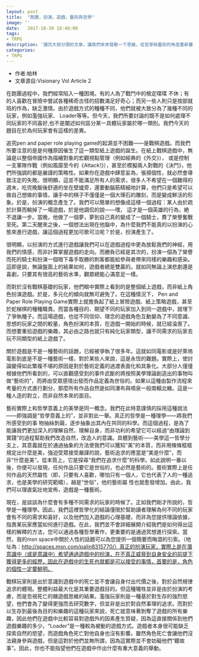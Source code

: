 ```yaml
---
layout: post
title:  "跑團，扮演，遊戲，藝術與哲學"
image: ''
date:   2017-10-30 18:40:00
tags:
- TRPG
description: '讀完大部分頭的文章，讓我們來來發散一下思維，從哲學與藝術的角度重新審核玩家。。。。。。'
categories:
- TRPG
---
```

- 作者:帕林 
- 文章源自:Visionary Vol Article 2

在跑團過程中，我們經常陷入一種困境。有的人為了戰鬥中的檢定喋喋 不休；有的人喜歡在冒險中嘗試各種稀奇古怪的招數滿足好奇心；而另一些人則只是按部就班的作為，缺乏激情。由於遊戲方式的種種不同，他們就被大致分為了幾種不同的玩家，例如濫強玩家、 Loader等等。但今天，我們所要討論的既不是如何處理不同玩家的不同喜好,也不是闡述如何區分某一具體玩家屬於哪一類別。我們今天的題目在於為何玩家會有這樣的差異。

追究pen and paper role playing game的起源並不困難——是戰棋遊戲。而我們所要注意的是是何種原因催生了這一類型紙上遊戲的誕生。在紙上戰棋遊戲中，無論是以整個帝國作為描繪對象的宏觀視點管理（例如經典的《外交》）， 或是控制一支軍隊作戰（例如風靡至今的《Attack!》），甚至於模擬兩人對戰的《決鬥》，他們所強調的都是嚴謹的策略性。如果你在遊戲中肆意妄為，張揚個性，就必然會導致注定的失敗。很明顯，這並不能滿足所有人的需求，很多人不希望在一個難得的週末，吃完晚飯後舒適的坐在壁爐旁，還要動腦筋精細地計算，他們只是希望可以做自己想做的事情，讓手中的棋子不僅僅是一個大理石的雕刻，而是變成鮮活的形象。於是，扮演的概念產生了。我們可以簡單的想像成這樣一個過程：某人由於疏於計算而輸掉了一場遊戲，於是他調侃的說——嘿， 這才是一個英雄的行為，絶不退讓一步。當晚，他做了一個夢，夢到自己真的變成了一個騎士，費了榮譽奮戰至死。第二天醒來之後，一個想法出現在他腦中，為什麼我們不能真的以扮演的心態來進行遊戲，讓這個過程更加可歌可泣呢？於是，扮演產生了。

很明顯，以扮演的方式進行遊戲讓我們可以在遊戲過程中更為放鬆我們的神經，用我們的情感，而非計算掌握遊戲的走向。而勝負已經是其次的，扮演一個為了榮譽而死的騎士和扮演一個暗下毒手取勝的刺客都能給參與者帶來同樣的樂趣和感染。這即是說，無論盤面上的結果如何，遊戲者總是雙贏的。就如同無論上演悲劇還是喜劇，只要其有很高的藝術水準，觀眾總能心滿意足一樣。

而對於沒有戰棋基礎的玩家，他們眼中實際上看到的是整個紙上遊戲，而非紙上角色扮演遊戲。於是，多元化的傾向就無可避免了。在這種情況下， Pen and Paper Role Playing Game實際上就擔負起了紙上冒險遊戲、紙上策略遊戲，甚至於蛇梯棋的種種職責。而當各種目的、期望不同的玩家加入到同一遊戲中，就埋下了爭執種子。而這場遊戲，也從不同信仰、理念的遊戲角色互動變為了不同意識、思想的玩家之間的較量，角色扮演的本質，在遊戲一開始的時候，就已經淪喪了。而想要重拾遊戲的樂趣，其必由之路也就只有純化玩家類型，讓不同需求的玩家去玩不同類型的紙上遊戲了。

關於遊戲是不是一種藝術的話題，已經被爭執了很多年。這就如同電影或是好萊塢電影到底是不是一種藝術一樣，對於某些人來說，這是永恆的難題。實際上，使討論變得如此繁複不堪的原因是對於藝術定義的過渡表面化和具象化。大部分人僅僅根據他們所看到的，可以直觀感受到的事件武斷的將按照美學理論創造出的事物叫做“藝術的”，而將由受眾感情出發而作品定義為世俗的。如果以這種由製作流程來考量的方式進行劃分，那麼所有作品自然是如同瀑布與噴泉一般南轅北轍。這是一種人造的對立，而非自然本來的面目。

藝術實際上和哲學意義上的美學是同一概念。我們在此特意謹慎的採用這種說法——即強調是“哲學意義上的”，並非對此一舉。真正的哲學是一種理學——將我們所感受到的事
物抽絲剝繭，逐步抽象出其內在共同的科學。而這個過程，是為了能讓我們更加深入的理解自然，理解自身，而非功利的希望它可以經過“由理論到實踐”的過程幫助我們改造自然，改造人的意識。具體到藝術——美學這一哲學分支上，其意義就在於通過抽象的方法使我們可以獲知“美”的本質，而非用條條框框規定出什麼是美，強迫受眾接受嚴謹的說，藝術追求的應當是“美是什麼”，而非“什麼是美”。從本質上，它是探尋“我們在追求什麼”的科學。如此說明一番以後，你便可以發現，任何作品只要它是世俗的，也必然是藝術的。藝術實際上是任何作品的天然屬性（即，只要有人喜歡，哪怕只有一個人，它也代表了人的一種追求，也是美學的研究範疇），越是“世俗”，他的藝術屬 性也就愈發增加。由此，我們可以理直氣壯地宣佈，遊戲是一種藝術。

現在，是談談為什麼會有多種不同需求的玩家的時候了。正如我們剛才所說的，哲學是一種理學。因此，我們這裡哲學化的結論僅限於幫助讀者理解為何不同的玩家會有不同的需求和喜好，以及他們加入遊戲的心理基礎，而非為您提供理論依據，指責某玩家應當如何進行遊戲。在此，我們並不會詳細展開介紹我們是如何得出這樣的解釋的方法，您可以通過各種哲學著作，更重要的是通過冥想進行探索。當然，我的msn space中關於人性的話題可以為您提供一個簡要而晦澀的引索。（地址為：http://spaces.msn.com/palin8315770/）真正的扮演玩家，實際上是在潛意識中（或是意識中）希望通過遊戲中的扮演，在不真正威脅到自身安全的前提下獲得更多的經歷，因此在遊戲中的生死也就都是可以接受的事情，首要的是，角色的個性一定要鮮明。

戰棋玩家則是出於意識到遊戲中的死亡並不會讓自身付出代價之後，對於自然規律追求的體現。整體利益最大化是其重要遊戲目的。但這種犧牲並非是由於扮演的考慮，而是忽視死亡的醜遊戲思維的結果。濫強玩家則是一種基於對生存的強烈慾望，他們會為了變得更強而去研究數字，但並非是出於對自然事理的追求。而對於以生存到最後為目的和樂趣的這種玩家來說，死亡就意味著剝奪了遊戲的所有樂趣，因此他們在遊戲中比較容易對遊戲外的因素產生質疑，因為這直接關係到他們遊戲樂趣的多少。“Loader”是一種較為被動的遊戲方式。遊戲者本身很可能缺乏探索自然的慾望，而遊戲角色死亡對他自身也沒有影響。雖然角色死亡會讓他們沒法親身參與遊戲，但是這對於他們並無所謂，因為這實際並不會妨礙他們“聽故事”。因此，你也不能指望他們在遊戲中作出什麼有重大意義的舉動。
